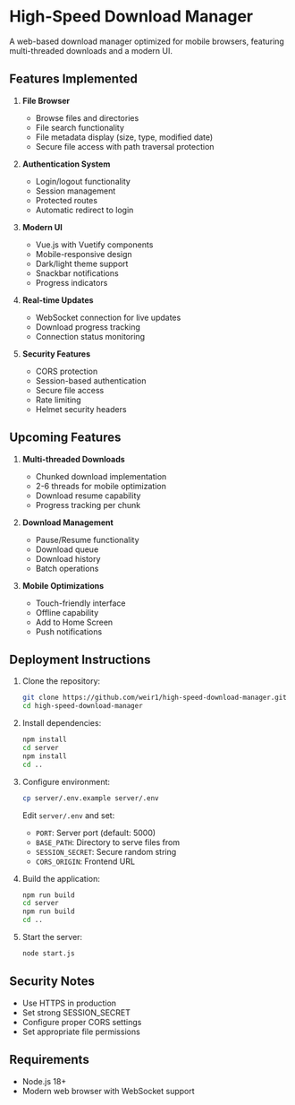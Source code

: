 # High-Speed Download Manager

A web-based download manager optimized for mobile browsers, featuring multi-threaded downloads and a modern UI.

## Features Implemented

1. **File Browser**
   - Browse files and directories
   - File search functionality
   - File metadata display (size, type, modified date)
   - Secure file access with path traversal protection

2. **Authentication System**
   - Login/logout functionality
   - Session management
   - Protected routes
   - Automatic redirect to login

3. **Modern UI**
   - Vue.js with Vuetify components
   - Mobile-responsive design
   - Dark/light theme support
   - Snackbar notifications
   - Progress indicators

4. **Real-time Updates**
   - WebSocket connection for live updates
   - Download progress tracking
   - Connection status monitoring

5. **Security Features**
   - CORS protection
   - Session-based authentication
   - Secure file access
   - Rate limiting
   - Helmet security headers

## Upcoming Features

1. **Multi-threaded Downloads**
   - Chunked download implementation
   - 2-6 threads for mobile optimization
   - Download resume capability
   - Progress tracking per chunk

2. **Download Management**
   - Pause/Resume functionality
   - Download queue
   - Download history
   - Batch operations

3. **Mobile Optimizations**
   - Touch-friendly interface
   - Offline capability
   - Add to Home Screen
   - Push notifications

## Deployment Instructions

1. Clone the repository:
   ```bash
   git clone https://github.com/weir1/high-speed-download-manager.git
   cd high-speed-download-manager
   ```

2. Install dependencies:
   ```bash
   npm install
   cd server
   npm install
   cd ..
   ```

3. Configure environment:
   ```bash
   cp server/.env.example server/.env
   ```
   Edit `server/.env` and set:
   - `PORT`: Server port (default: 5000)
   - `BASE_PATH`: Directory to serve files from
   - `SESSION_SECRET`: Secure random string
   - `CORS_ORIGIN`: Frontend URL

4. Build the application:
   ```bash
   npm run build
   cd server
   npm run build
   cd ..
   ```

5. Start the server:
   ```bash
   node start.js
   ```

## Security Notes

- Use HTTPS in production
- Set strong SESSION_SECRET
- Configure proper CORS settings
- Set appropriate file permissions

## Requirements

- Node.js 18+
- Modern web browser with WebSocket support
